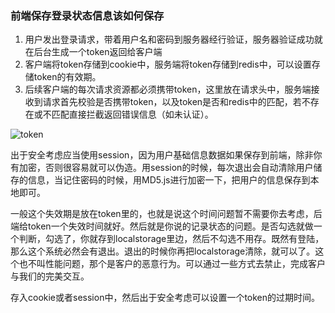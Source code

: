 ### 前端保存登录状态信息该如何保存
1. 用户发出登录请求，带着用户名和密码到服务器经行验证，服务器验证成功就在后台生成一个token返回给客户端 
2. 客户端将token存储到cookie中，服务端将token存储到redis中，可以设置存储token的有效期。 
3. 后续客户端的每次请求资源都必须携带token，这里放在请求头中，服务端接收到请求首先校验是否携带token，以及token是否和redis中的匹配，若不存在或不匹配直接拦截返回错误信息（如未认证）。

![token](https://img.alicdn.com/imgextra/i4/O1CN01v4ROWW1b4k3bQoGK8_!!6000000003412-2-tps-1364-914.png)

出于安全考虑应当使用session，因为用户基础信息数据如果保存到前端，除非你有加密，否则很容易就可以伪造。用session的时候，每次退出会自动清除用户储存的信息，当记住密码的时候，用MD5.js进行加密一下，把用户的信息保存到本地即可。

一般这个失效期是放在token里的，也就是说这个时间问题暂不需要你去考虑，后端给token一个失效时间就好。然后就是你说的记录状态的问题。是否勾选就做一个判断，勾选了，你就存到localstorage里边，然后不勾选不用存。既然有登陆，那么这个系统必然会有退出。退出的时候你再把localstorage清除，就可以了。这个也不叫性能问题，那个是客户的恶意行为。可以通过一些方式去禁止，完成客户与我们的完美交互。

存入cookie或者session中，然后出于安全考虑可以设置一个token的过期时间。
